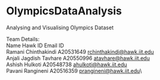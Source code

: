 # OlympicsDataAnalysis
Analysing and Visualising  Olympics Dataset

Team Details:\
Name	                  Hawk ID	      Email ID\
Ramani Chinthakindi	    A20531649	    rchinthakindi@hawk.iit.edu\
Anjali Jagdish Tavhare 	A20550996     atavhare@hawk.iit.edu\
Ashish Hulkoti 	        A20548738     ahulkoti@hawk.iit.edu\
Pavani Rangineni 	      A20516359	    prangineni@hawk.iit.edu\
